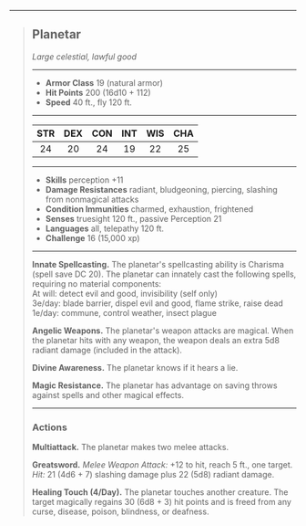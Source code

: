 ***
> ## Planetar
> *Large celestial, lawful good*
> 
> ***
> 
> - **Armor Class** 19 (natural armor)
> - **Hit Points** 200 (16d10 + 112)
> - **Speed** 40 ft., fly 120 ft.
> 
> ***
> 
> |STR|DEX|CON|INT|WIS|CHA|
> |:---:|:---:|:---:|:---:|:---:|:---:|
> |24|20|24|19|22|25|
> 
> ***
> 
> - **Skills** perception +11
> - **Damage Resistances** radiant, bludgeoning, piercing, slashing from nonmagical attacks
> - **Condition Immunities** charmed, exhaustion, frightened
> - **Senses** truesight 120 ft., passive Perception 21
> - **Languages** all, telepathy 120 ft.
> - **Challenge** 16 (15,000 xp)
> 
> ***
> 
> **Innate Spellcasting.** The planetar's spellcasting ability is Charisma (spell save DC 20). The planetar can innately cast the following spells, requiring no material components:  
> At will: detect evil and good, invisibility (self only)  
> 3e/day: blade barrier, dispel evil and good, flame strike, raise dead  
> 1e/day: commune, control weather, insect plague
> 
> **Angelic Weapons.** The planetar's weapon attacks are magical. When the planetar hits with any weapon, the weapon deals an extra 5d8 radiant damage (included in the attack).
> 
> **Divine Awareness.** The planetar knows if it hears a lie.
> 
> **Magic Resistance.** The planetar has advantage on saving throws against spells and other magical effects.
> 
> ***
> 
> ### Actions
> **Multiattack.** The planetar makes two melee attacks.
> 
> **Greatsword.** *Melee Weapon Attack:* +12 to hit, reach 5 ft., one target. *Hit:* 21 (4d6 + 7) slashing damage plus 22 (5d8) radiant damage.
> 
> **Healing Touch (4/Day).** The planetar touches another creature. The target magically regains 30 (6d8 + 3) hit points and is freed from any curse, disease, poison, blindness, or deafness.
